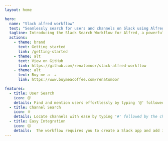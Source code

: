 ```yaml
---
layout: home

hero:
  name: "Slack alfred workflow"
  text: "Seamlessly search for users and channels on Slack using Alfred"
  tagline: Introducing the Slack Search Workflow for Alfred, a powerful and efficient way to quickly search for users and channels in your Slack workspace.
  actions:
    - theme: brand
      text: Getting started
      link: /getting-started
    - theme: alt
      text: View on GitHub
      link: https://github.com/renatomoor/slack-alfred-workflow
    - theme: alt
      text: Buy me a  ☕️
      link: https://www.buymeacoffee.com/renatomoor

features:
  - title: User Search
    icon: ＠
    details: Find and mention users effortlessly by typing '@' followed by the user's name in Alfred. The workflow will instantly display a list of matching users, allowing you to select the desired one without any hassle.
  - title: Channel Search
    icon: ＃
    details: Locate channels with ease by typing '#' followed by the channel name in Alfred. The workflow will display a list of matching channels for you to choose from, streamlining your navigation through the platform
  - title: Easy Integration
    icon: 😌
    details:  The workflow requires you to create a Slack app and add it to your Slack workspace, ensuring secure access to your team's data and seamless integration with the Slack platform
---
```





